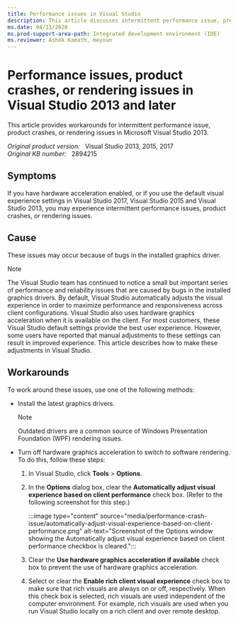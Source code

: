 ```yaml
---
title: Performance issues in Visual Studio
description: This article discusses intermittent performance issue, product crashes, or rendering issues in Visual Studio 2013 if you use hardware acceleration or the default.
ms.date: 04/13/2020
ms.prod-support-area-path: Integrated development environment (IDE)
ms.reviewer: Ashok Kamath, meyoun
---
```

# Performance issues, product crashes, or rendering issues in Visual Studio 2013 and later

This article provides workarounds for intermittent performance issue, product crashes, or rendering issues in Microsoft Visual Studio 2013.

_Original product version:_ &nbsp; Visual Studio 2013, 2015, 2017  
_Original KB number:_ &nbsp; 2894215

## Symptoms

If you have hardware acceleration enabled, or if you use the default visual experience settings in Visual Studio 2017, Visual Studio 2015 and Visual Studio 2013, you may experience intermittent performance issues, product crashes, or rendering issues.

## Cause

These issues may occur because of bugs in the installed graphics driver.

> [!NOTE]
> The Visual Studio team has continued to notice a small but important series of performance and reliability issues that are caused by bugs in the installed graphics drivers. By default, Visual Studio automatically adjusts the visual experience in order to maximize performance and responsiveness across client configurations. Visual Studio also uses hardware graphics acceleration when it is available on the client. For most customers, these Visual Studio default settings provide the best user experience. However, some users have reported that manual adjustments to these settings can result in improved experience. This article describes how to make these adjustments in Visual Studio.

## Workarounds

To work around these issues, use one of the following methods:

- Install the latest graphics drivers.

    > [!NOTE]
    > Outdated drivers are a common source of Windows Presentation Foundation (WPF) rendering issues.

- Turn off hardware graphics acceleration to switch to software rendering. To do this, follow these steps:
    1. In Visual Studio, click **Tools** > **Options**.
    2. In the **Options** dialog box, clear the **Automatically adjust visual experience based on client performance** check box. (Refer to the following screenshot for this step.)

        :::image type="content" source="media/performance-crash-issue/automatically-adjust-visual-experience-based-on-client-performance.png" alt-text="Screenshot of the Options window showing the Automatically adjust visual experience based on client performance checkbox is cleared.":::

    3. Clear the **Use hardware graphics acceleration if available** check box to prevent the use of hardware graphics acceleration.

    4. Select or clear the **Enable rich client visual experience** check box to make sure that rich visuals are always on or off, respectively. When this check box is selected, rich visuals are used independent of the computer environment. For example, rich visuals are used when you run Visual Studio locally on a rich client and over remote desktop.
